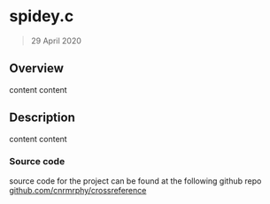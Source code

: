 # spidey.c
> 29 April 2020

## Overview 
content content

## Description
 
content content 

### Source code 
source code for the project can be found at the following github repo [github.com/cnrmrphy/crossreference](https://github.com/cnrmrphy/crossreference)

